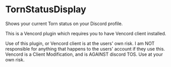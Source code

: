 # TornStatusDisplay

Shows your current Torn status on your Discord profile.

This is a Vencord plugin which requires you to have Vencord client installed. 






Use of this plugin, or Vencord client is at the users' own risk. I am NOT responsible for anything that happens to the users' account if they use this. Vencord is a Client Modification, and is AGAINST discord TOS. Use at your own risk.